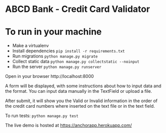 # ABCD Bank - Credit Card Validator


To run in your machine
===================
* Make a virtualenv
* Install dependencies `pip install -r requirements.txt`
* Run migrations `python manage.py migrate`
* Collect static data `python manage.py collectstatic --noinput`
* Run the server `python manage.py runserver`

Open in your browser http://localhost:8000

A form will be displayed, with some instructions about how to input data and the format.
You can input data manually in the TextField or upload a file.

After submit, it will show you the Valid or Invalid information in the order of the credit card numbers where inserted on the text file or in the text field.

To run tests: `python manage.py test`

The live demo is hosted at https://anchorapp.herokuapp.com/